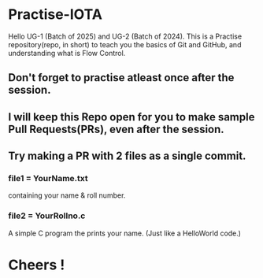 # Practise-IOTA

Hello UG-1 (Batch of 2025) and UG-2 (Batch of 2024).
This is a Practise repository(repo, in short) to teach you the basics of Git and GitHub, and understanding what is Flow Control.

## Don't forget to practise atleast once after the session. 

## **I will keep this Repo open for you to make sample Pull Requests(PRs), even after the session.**

## Try making a PR with 2 files as a single commit.

### file1 = YourName.txt 
  containing your name & roll number.
### file2 = YourRollno.c
  A simple C program the prints your name. (Just like a HelloWorld code.)
# Cheers !

